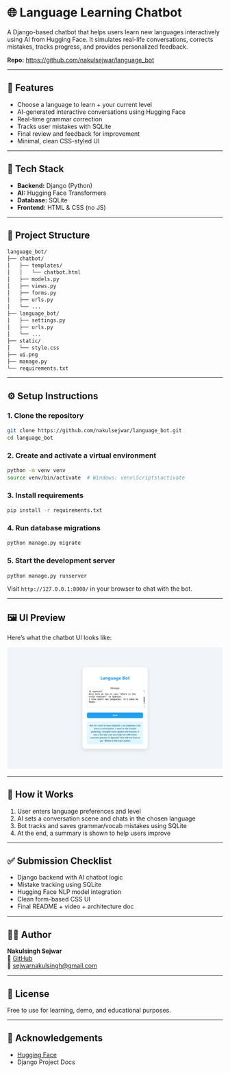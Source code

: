 
# 🌐 Language Learning Chatbot

A Django-based chatbot that helps users learn new languages interactively using AI from Hugging Face. It simulates real-life conversations, corrects mistakes, tracks progress, and provides personalized feedback.

**Repo:** https://github.com/nakulsejwar/language_bot

---

## 🚀 Features

- Choose a language to learn + your current level
- AI-generated interactive conversations using Hugging Face
- Real-time grammar correction
- Tracks user mistakes with SQLite
- Final review and feedback for improvement
- Minimal, clean CSS-styled UI

---

## 🧠 Tech Stack

- **Backend:** Django (Python)
- **AI:** Hugging Face Transformers
- **Database:** SQLite
- **Frontend:** HTML & CSS (no JS)

---

## 📁 Project Structure

```
language_bot/
├── chatbot/
│   ├── templates/
│   │   └── chatbot.html
│   ├── models.py
│   ├── views.py
│   ├── forms.py
│   ├── urls.py
│   └── ...
├── language_bot/
│   ├── settings.py
│   ├── urls.py
│   └── ...
├── static/
│   └── style.css
├── ui.png
├── manage.py
└── requirements.txt
```

---

## ⚙️ Setup Instructions

### 1. Clone the repository

```bash
git clone https://github.com/nakulsejwar/language_bot.git
cd language_bot
```

### 2. Create and activate a virtual environment

```bash
python -m venv venv
source venv/bin/activate  # Windows: venv\Scripts\activate
```

### 3. Install requirements

```bash
pip install -r requirements.txt
```

### 4. Run database migrations

```bash
python manage.py migrate
```

### 5. Start the development server

```bash
python manage.py runserver
```

Visit `http://127.0.0.1:8000/` in your browser to chat with the bot.

---

## 🖼 UI Preview

Here’s what the chatbot UI looks like:

![Chatbot UI](https://github.com/nakulsejwar/language_bot/blob/main/ui.png)

---

## 💬 How it Works

1. User enters language preferences and level
2. AI sets a conversation scene and chats in the chosen language
3. Bot tracks and saves grammar/vocab mistakes using SQLite
4. At the end, a summary is shown to help users improve

---

## ✅ Submission Checklist

- Django backend with AI chatbot logic
- Mistake tracking using SQLite
- Hugging Face NLP model integration
- Clean form-based CSS UI
- Final README + video + architecture doc

---

## 👨‍💻 Author

**Nakulsingh Sejwar**  
🔗 [GitHub](https://github.com/nakulsejwar)  
📧 sejwarnakulsingh@gmail.com

---

## 📄 License

Free to use for learning, demo, and educational purposes.

---

## 🙌 Acknowledgements

- [Hugging Face](https://huggingface.co/)
- Django Project Docs
